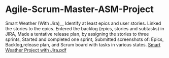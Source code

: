 # Agile-Scrum-Master-ASM-Project
Smart Weather (With Jira)__
Identify at least epics and user stories. Linked the stories to the epics.
Entered the backlog (epics, stories and subtasks) in JIRA,
Made a tentative release plan, by assigning the stories to three sprints,
Started and completed one sprint,
Submitted screenshots of: Epics, Backlog,release plan, and Scrum board with tasks in various states.
[Smart Weather Project with Jira.pdf](https://github.com/user-attachments/files/19567984/Smart.Weather.Project.with.Jira.pdf)

